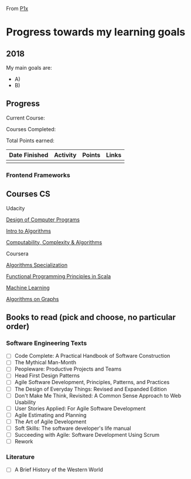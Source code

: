 From [P1x](https://github.com/P1xt/p1xt-progress)

# Progress towards my learning goals

## 2018

My  main goals are:
* A)
* B)

## Progress

Current Course:

Courses Completed:  

Total Points earned:


| Date Finished | Activity | Points | Links |
| ------------- | -------- | ------ | ----- |
|               |          |        |       |


### Frontend Frameworks

## Courses CS

Udacity

[Design of Computer Programs](https://www.udacity.com/course/design-of-computer-programs--cs212)

[Intro to Algorithms](https://www.udacity.com/course/intro-to-algorithms--cs215)

[Computability, Complexity & Algorithms](https://www.udacity.com/course/computability-complexity-algorithms--ud061)

Coursera

[Algorithms Specialization](https://www.coursera.org/specializations/algorithms)

[Functional Programming Principles in Scala](https://www.coursera.org/learn/progfun1)

[Machine Learning](https://www.coursera.org/learn/machine-learning)

[Algorithms on Graphs](https://www.coursera.org/learn/algorithms-on-graphs)

## Books to read (pick and choose, no particular order)

### Software Engineering Texts

* [ ] Code Complete: A Practical Handbook of Software Construction
* [ ] The Mythical Man-Month
* [ ] Peopleware: Productive Projects and Teams
* [ ] Head First Design Patterns
* [ ] Agile Software Development, Principles, Patterns, and Practices
* [ ] The Design of Everyday Things: Revised and Expanded Edition
* [ ] Don't Make Me Think, Revisited: A Common Sense Approach to Web Usability
* [ ] User Stories Applied: For Agile Software Development
* [ ] Agile Estimating and Planning
* [ ] The Art of Agile Development
* [ ] Soft Skills: The software developer's life manual
* [ ] Succeeding with Agile: Software Development Using Scrum
* [ ] Rework

### Literature

* [ ] A Brief History of the Western World
